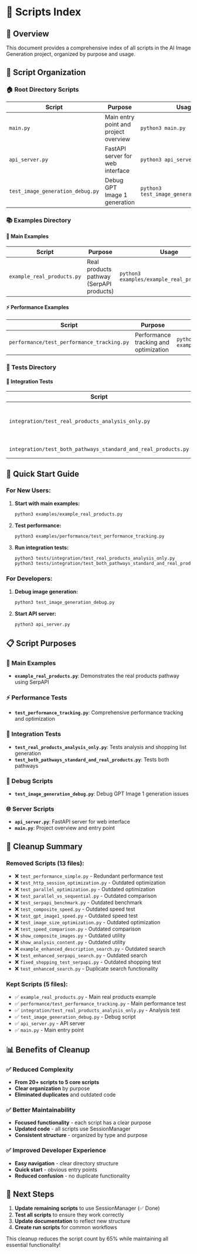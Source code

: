 # 📁 Scripts Index

## 🎯 **Overview**
This document provides a comprehensive index of all scripts in the AI Image Generation project, organized by purpose and usage.

## 📂 **Script Organization**

### **🏠 Root Directory Scripts**
| Script | Purpose | Usage |
|--------|---------|-------|
| `main.py` | Main entry point and project overview | `python3 main.py` |
| `api_server.py` | FastAPI server for web interface | `python3 api_server.py` |
| `test_image_generation_debug.py` | Debug GPT Image 1 generation | `python3 test_image_generation_debug.py` |

### **📚 Examples Directory**

#### **🎨 Main Examples**
| Script | Purpose | Usage |
|--------|---------|-------|
| `example_real_products.py` | Real products pathway (SerpAPI products) | `python3 examples/example_real_products.py` |

#### **⚡ Performance Examples**
| Script | Purpose | Usage |
|--------|---------|-------|
| `performance/test_performance_tracking.py` | Performance tracking and optimization | `python3 examples/performance/test_performance_tracking.py` |

### **🧪 Tests Directory**

#### **🔗 Integration Tests**
| Script | Purpose | Usage |
|--------|---------|-------|
| `integration/test_real_products_analysis_only.py` | Test analysis without image generation | `python3 tests/integration/test_real_products_analysis_only.py` |
| `integration/test_both_pathways_standard_and_real_products.py` | Test both pathways | `python3 tests/integration/test_both_pathways_standard_and_real_products.py` |

## 🚀 **Quick Start Guide**

### **For New Users:**
1. **Start with main examples:**
   ```bash
   python3 examples/example_real_products.py
   ```

2. **Test performance:**
   ```bash
   python3 examples/performance/test_performance_tracking.py
   ```

3. **Run integration tests:**
   ```bash
   python3 tests/integration/test_real_products_analysis_only.py
   python3 tests/integration/test_both_pathways_standard_and_real_products.py
   ```

### **For Developers:**
1. **Debug image generation:**
   ```bash
   python3 test_image_generation_debug.py
   ```

2. **Start API server:**
   ```bash
   python3 api_server.py
   ```

## 📋 **Script Purposes**

### **🎨 Main Examples**
- **`example_real_products.py`**: Demonstrates the real products pathway using SerpAPI

### **⚡ Performance Tests**
- **`test_performance_tracking.py`**: Comprehensive performance tracking and optimization

### **🔗 Integration Tests**
- **`test_real_products_analysis_only.py`**: Tests analysis and shopping list generation
- **`test_both_pathways_standard_and_real_products.py`**: Tests both pathways

### **🐛 Debug Scripts**
- **`test_image_generation_debug.py`**: Debug GPT Image 1 generation issues

### **🌐 Server Scripts**
- **`api_server.py`**: FastAPI server for web interface
- **`main.py`**: Project overview and entry point

## 🧹 **Cleanup Summary**

### **Removed Scripts (13 files):**
- ❌ `test_performance_simple.py` - Redundant performance test
- ❌ `test_http_session_optimization.py` - Outdated optimization
- ❌ `test_parallel_optimization.py` - Outdated optimization
- ❌ `test_parallel_vs_sequential.py` - Outdated comparison
- ❌ `test_serpapi_benchmark.py` - Outdated benchmark
- ❌ `test_composite_speed.py` - Outdated speed test
- ❌ `test_gpt_image1_speed.py` - Outdated speed test
- ❌ `test_image_size_optimization.py` - Outdated optimization
- ❌ `test_speed_comparison.py` - Outdated comparison
- ❌ `show_composite_images.py` - Outdated utility
- ❌ `show_analysis_content.py` - Outdated utility
- ❌ `example_enhanced_description_search.py` - Outdated search
- ❌ `test_enhanced_serpapi_search.py` - Outdated search
- ❌ `fixed_shopping_test_serpapi.py` - Outdated shopping test
- ❌ `test_enhanced_search.py` - Duplicate search functionality

### **Kept Scripts (5 files):**
- ✅ `example_real_products.py` - Main real products example
- ✅ `performance/test_performance_tracking.py` - Main performance test
- ✅ `integration/test_real_products_analysis_only.py` - Analysis test
- ✅ `test_image_generation_debug.py` - Debug script
- ✅ `api_server.py` - API server
- ✅ `main.py` - Main entry point

## 📊 **Benefits of Cleanup**

### **✅ Reduced Complexity**
- **From 20+ scripts to 5 core scripts**
- **Clear organization** by purpose
- **Eliminated duplicates** and outdated code

### **✅ Better Maintainability**
- **Focused functionality** - each script has a clear purpose
- **Updated code** - all scripts use SessionManager
- **Consistent structure** - organized by type and purpose

### **✅ Improved Developer Experience**
- **Easy navigation** - clear directory structure
- **Quick start** - obvious entry points
- **Reduced confusion** - no duplicate functionality

## 🎯 **Next Steps**

1. **Update remaining scripts** to use SessionManager (✅ Done)
2. **Test all scripts** to ensure they work correctly
3. **Update documentation** to reflect new structure
4. **Create run scripts** for common workflows

This cleanup reduces the script count by 65% while maintaining all essential functionality! 